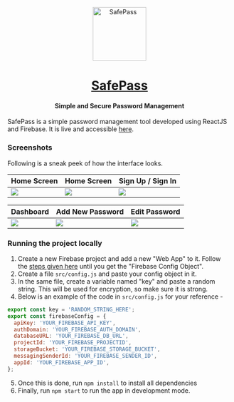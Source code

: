 <p align="center">
  <a href="https://safepass.rajrajhans.com">
    <img alt="SafePass" src="http://assets.rajrajhans.com/safepassLogo.png" width="120"/>
  </a>
</p>

<h1 align="center">
  <a href="https://safepass.rajrajhans.com" target="_blank">
    SafePass
  </a>
</h1>


<h4 align="center">
  Simple and Secure Password Management 
</h4>

SafePass is a simple password management tool developed using ReactJS and Firebase. It is live and accessible [here](https://safepass.rajrajhans.com).


### Screenshots

Following is a sneak peek of how the interface looks.

| Home Screen                              | Home Screen                             | Sign Up / Sign In                            |
| ------------------------------------ | ------------------------------------ | ------------------------------------ |
| ![](https://assets.rajrajhans.com/safepass_ss1.png) | ![](https://assets.rajrajhans.com/safepass_ss6.png) | ![](https://assets.rajrajhans.com/safepass_ss2.png) |

| Dashboard                              | Add New Password                             | Edit Password                             |
| ------------------------------------ | ------------------------------------ | ------------------------------------ |
| ![](https://assets.rajrajhans.com/safepass_ss4.png) | ![](https://assets.rajrajhans.com/safepass_ss3.png) | ![](https://assets.rajrajhans.com/safepass_ss5.png) |

### Running the project locally

1. Create a new Firebase project and add a new "Web App" to it. Follow the [steps given here](https://firebase.google.com/docs/web/setup) until you get the "Firebase Config Object".
2. Create a file `src/config.js` and paste your config object in it.
3. In the same file, create a variable named "key" and paste a random string. This will be used for encryption, so make sure it is strong.
4. Below is an example of the code in `src/config.js` for your reference - 
```javascript
export const key = 'RANDOM_STRING_HERE';
export const firebaseConfig = {
  apiKey: 'YOUR_FIREBASE_API_KEY',
  authDomain: 'YOUR_FIREBASE_AUTH_DOMAIN',
  databaseURL: 'YOUR_FIREBASE_DB_URL',
  projectId: 'YOUR_FIREBASE_PROJECTID',
  storageBucket: 'YOUR_FIREBASE_STORAGE_BUCKET',
  messagingSenderId: 'YOUR_FIREBASE_SENDER_ID',
  appId: 'YOUR_FIREBASE_APP_ID',
};
```
5. Once this is done, run `npm install` to install all dependencies
6. Finally, run `npm start` to run the app in development mode. 
